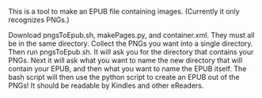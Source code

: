 This is a tool to make an EPUB file containing images. (Currently it only recognizes PNGs.)

Download pngsToEpub.sh, makePages.py, and container.xml. They must all be in the same directory.
Collect the PNGs you want into a single directory. Then run pngsToEpub.sh. It will ask you for the directory that contains your PNGs. Next it will ask what you want to name the new directory that will contain your EPUB, and then what you want to name the EPUB itself.
The bash script will then use the python script to create an EPUB out of the PNGs! It should be readable by Kindles and other eReaders.
